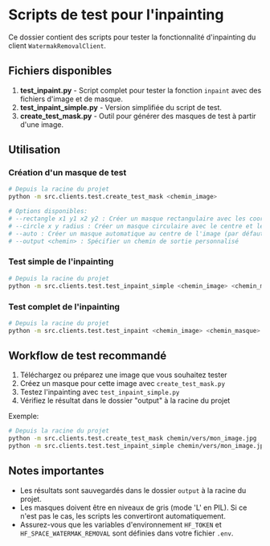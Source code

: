 # Scripts de test pour l'inpainting

Ce dossier contient des scripts pour tester la fonctionnalité d'inpainting du client `WatermakRemovalClient`.

## Fichiers disponibles

1. **test_inpaint.py** - Script complet pour tester la fonction `inpaint` avec des fichiers d'image et de masque.
2. **test_inpaint_simple.py** - Version simplifiée du script de test.
3. **create_test_mask.py** - Outil pour générer des masques de test à partir d'une image.

## Utilisation

### Création d'un masque de test

```bash
# Depuis la racine du projet
python -m src.clients.test.create_test_mask <chemin_image>

# Options disponibles:
# --rectangle x1 y1 x2 y2 : Créer un masque rectangulaire avec les coordonnées spécifiées
# --circle x y radius : Créer un masque circulaire avec le centre et le rayon spécifiés
# --auto : Créer un masque automatique au centre de l'image (par défaut)
# --output <chemin> : Spécifier un chemin de sortie personnalisé
```

### Test simple de l'inpainting

```bash
# Depuis la racine du projet
python -m src.clients.test.test_inpaint_simple <chemin_image> <chemin_masque>
```

### Test complet de l'inpainting

```bash
# Depuis la racine du projet
python -m src.clients.test.test_inpaint <chemin_image> <chemin_masque>
```

## Workflow de test recommandé

1. Téléchargez ou préparez une image que vous souhaitez tester
2. Créez un masque pour cette image avec `create_test_mask.py`
3. Testez l'inpainting avec `test_inpaint_simple.py`
4. Vérifiez le résultat dans le dossier "output" à la racine du projet

Exemple:
```bash
# Depuis la racine du projet
python -m src.clients.test.create_test_mask chemin/vers/mon_image.jpg
python -m src.clients.test.test_inpaint_simple chemin/vers/mon_image.jpg output/mon_image_mask.jpg
```

## Notes importantes

- Les résultats sont sauvegardés dans le dossier `output` à la racine du projet.
- Les masques doivent être en niveaux de gris (mode 'L' en PIL). Si ce n'est pas le cas, les scripts les convertiront automatiquement.
- Assurez-vous que les variables d'environnement `HF_TOKEN` et `HF_SPACE_WATERMAK_REMOVAL` sont définies dans votre fichier `.env`. 